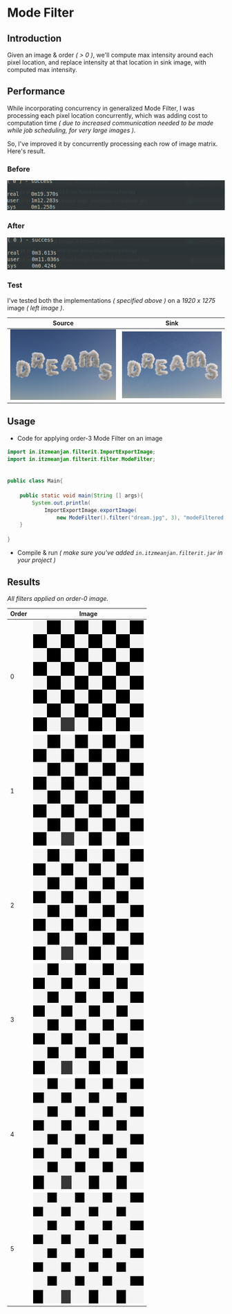 # Mode Filter

## Introduction

Given an image & order *( > 0 )*, we'll compute max intensity around each pixel location, 
and replace intensity at that location in sink image, with computed max intensity.

## Performance

While incorporating concurrency in generalized Mode Filter, I was processing each pixel location concurrently,
which was adding cost to computation time _( due to increased communication needed to be made while job 
scheduling, for very large images )_.

So, I've improved it by concurrently processing each row of image matrix. Here's result.

### Before

![performanceModeFilter_2](../examples/performanceModeFilter_2.png)

### After

![performanceModeFilter_1](../examples/performanceModeFilter_1.png)

### Test

I've tested both the implementations 
_( specified above )_ on a _1920 x 1275_ image *( left image )*.

Source | Sink
--- | ---
![dream](../examples/dream.jpg) | ![order_3_ModeFiltered_2](../examples/order_3_ModeFiltered_2.jpg)

## Usage

- Code for applying order-3 Mode Filter on an image

```java
import in.itzmeanjan.filterit.ImportExportImage;
import in.itzmeanjan.filterit.filter.ModeFilter;


public class Main{

	public static void main(String [] args){
		System.out.println(
            ImportExportImage.exportImage(
                new ModeFilter().filter("dream.jpg", 3), "modeFiltered.jpg"));
	}

}
```

- Compile & run *( make sure you've added `in.itzmeanjan.filterit.jar` in your project )*

## Results

_All filters applied on order-0 image._

Order | Image
--- | ---
0 | ![sample_image](../examples/sample.jpg)
1 | ![order_1_ModeFiltered](../examples/order_1_ModeFiltered.jpg)
2 | ![order_2_ModeFiltered](../examples/order_2_ModeFiltered.jpg)
3 | ![order_3_ModeFiltered](../examples/order_3_ModeFiltered.jpg)
4 | ![order_4_ModeFiltered](../examples/order_4_ModeFiltered.jpg)
5 | ![order_5_ModeFiltered](../examples/order_5_ModeFiltered.jpg)
